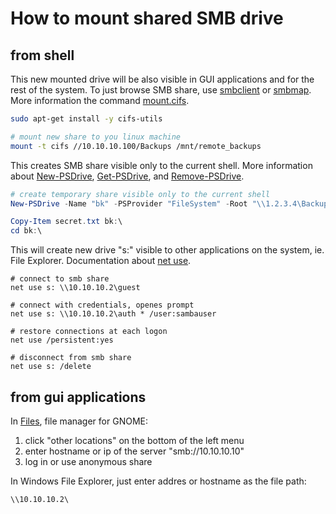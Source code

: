 # How to mount shared SMB drive

## from shell

This new mounted drive will be also visible in GUI applications and for the rest
of the system. To just browse SMB share, use [smbclient](#smbclient) or [smbmap](#smbmap).
More information the command [mount.cifs](https://linux.die.net/man/8/mount.cifs).

```bash
sudo apt-get install -y cifs-utils

# mount new share to you linux machine
mount -t cifs //10.10.10.100/Backups /mnt/remote_backups
```

This creates SMB share visible only to the current shell. More information about
[New-PSDrive](https://docs.microsoft.com/en-us/powershell/module/microsoft.powershell.management/new-psdrive),
[Get-PSDrive](https://docs.microsoft.com/en-us/powershell/module/microsoft.powershell.management/get-psdrive), 
and [Remove-PSDrive](https://docs.microsoft.com/en-us/powershell/module/microsoft.powershell.management/remove-psdrive).

```powershell
# create temporary share visible only to the current shell
New-PSDrive -Name "bk" -PSProvider "FileSystem" -Root "\\1.2.3.4\Backups"

Copy-Item secret.txt bk:\
cd bk:\
```

This will create new drive "s:" visible to other applications on the system, ie.
File Explorer. Documentation about [net use](https://docs.microsoft.com/en-us/previous-versions/windows/it-pro/windows-server-2012-r2-and-2012/gg651155(v=ws.11)).

```shell
# connect to smb share
net use s: \\10.10.10.2\guest

# connect with credentials, openes prompt
net use s: \\10.10.10.2\auth * /user:sambauser

# restore connections at each logon
net use /persistent:yes

# disconnect from smb share
net use s: /delete
```

## from gui applications

In [Files](https://wiki.gnome.org/Apps/Files), file manager for GNOME:

1. click "other locations" on the bottom of the left menu
2. enter hostname or ip of the server "smb://10.10.10.10"
3. log in or use anonymous share

In Windows File Explorer, just enter addres or hostname as the file path:

```
\\10.10.10.2\
```
